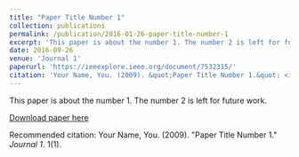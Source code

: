 ```yaml
---
title: "Paper Title Number 1"
collection: publications
permalink: /publication/2016-01-26-paper-title-number-1
excerpt: 'This paper is about the number 1. The number 2 is left for future work.'
date: 2016-09-26
venue: 'Journal 1'
paperurl: 'https://ieeexplore.ieee.org/document/7532315/'
citation: 'Your Name, You. (2009). &quot;Paper Title Number 1.&quot; <i>Journal 1</i>. 1(1).'
---
```

This paper is about the number 1. The number 2 is left for future work.

[Download paper here](http://academicpages.github.io/files/paper1.pdf)

Recommended citation: Your Name, You. (2009). "Paper Title Number 1." <i>Journal 1</i>. 1(1).